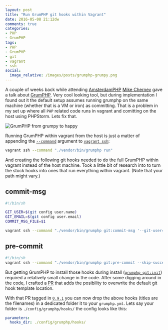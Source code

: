 ```yaml
---
layout: post
title: "Run GrumPHP git hooks within Vagrant"
date: 2016-05-08 21:12dw
comments: true
categories:
- PHP
- GrumPHP
tags:
- PHP
- GrumPHP
- git
- vagrant
- ssh
social:
  image_relative: /images/posts/grumphp-grumpy.png
---
```


A couple of weeks back while attending [AmsterdamPHP](https://php.amsterdam/) [Mike Chernev](https://twitter.com/MikeChernev) gave a talk about [GrumPHP](https://github.com/phpro/grumphp). Very cool looking tool, but during implementation I found out it the default setup assumes running grumphp on the same machine (whether that is a VM or iron) as committing. That is a problem in my set up where all `PHP` related code runs in vagrant and comitting on the host using PHPStorm. Lets fix that. 

![GrumPHP from grumpy to happy](/images/posts/grumphp-grumpy-to-happy.gif)

<!-- More -->

Running GrumPHP within vagrant from the host is just a matter of appending the [`--command`](https://www.vagrantup.com/docs/cli/ssh.html#_c_COMMAND) argument to [`vagrant ssh`](https://www.vagrantup.com/docs/cli/ssh.html):

```bash
vagrant ssh --command "./vendor/bin/grumphp run"
```

And creating the following git hooks needed to do the full GrumPHP within vagrant instead of the host machine. Took a little bit of research into to turn the stock hooks into ones that run everything within vagrant. (Note that your path might vary.)

## commit-msg
```bash
#!/bin/sh

GIT_USER=$(git config user.name)
GIT_EMAIL=$(git config user.email)
COMMIT_MSG_FILE=$1

vagrant ssh --command "./vendor/bin/grumphp git:commit-msg '--git-user=$GIT_USER' '--git-email=$GIT_EMAIL' '$COMMIT_MSG_FILE'"
```

## pre-commit
```bash
#!/bin/sh
vagrant ssh --command "./vendor/bin/grumphp git:pre-commit --skip-success-output"
```

But getting GrumPHP to install those hooks during install ([`grumphp git:init`](https://github.com/phpro/grumphp/blob/master/doc/commands.md#installation)) required a relatively small change in the code. After some digging around in the code, I crafted a [PR](https://github.com/phpro/grumphp/pull/143) that adds the posibility to overwrite the default git hook template location.

With that PR tagged in [`0.9.1`](https://github.com/phpro/grumphp/releases/tag/v0.9.1) you can now drop the above hooks (titles are the filenames) in a dedicated folder it to your `grumphp.yml`. Lets say your folder is `./config/grumphp/hooks/` the config looks like this:

```yml
parameters:
  hooks_dir: ./config/grumphp/hooks/
```
